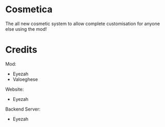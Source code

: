 # Cosmetica

The all new cosmetic system to allow complete customisation for anyone else using the mod!

Credits
=================================
Mod:
- Eyezah
- Valoeghese

Website:
- Eyezah

Backend Server:
- Eyezah
